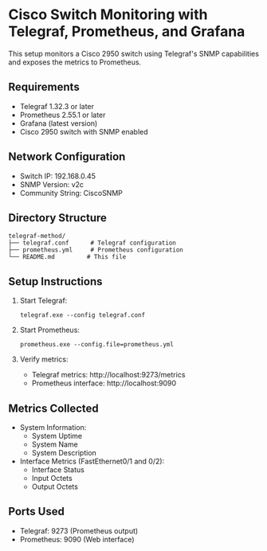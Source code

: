 # Cisco Switch Monitoring with Telegraf, Prometheus, and Grafana

This setup monitors a Cisco 2950 switch using Telegraf's SNMP capabilities and exposes the metrics to Prometheus.

## Requirements
- Telegraf 1.32.3 or later
- Prometheus 2.55.1 or later
- Grafana (latest version)
- Cisco 2950 switch with SNMP enabled

## Network Configuration
- Switch IP: 192.168.0.45
- SNMP Version: v2c
- Community String: CiscoSNMP

## Directory Structure
```
telegraf-method/
├── telegraf.conf      # Telegraf configuration
├── prometheus.yml     # Prometheus configuration
└── README.md         # This file
```

## Setup Instructions

1. Start Telegraf:
   ```
   telegraf.exe --config telegraf.conf
   ```

2. Start Prometheus:
   ```
   prometheus.exe --config.file=prometheus.yml
   ```

3. Verify metrics:
   - Telegraf metrics: http://localhost:9273/metrics
   - Prometheus interface: http://localhost:9090

## Metrics Collected
- System Information:
  - System Uptime
  - System Name
  - System Description
- Interface Metrics (FastEthernet0/1 and 0/2):
  - Interface Status
  - Input Octets
  - Output Octets

## Ports Used
- Telegraf: 9273 (Prometheus output)
- Prometheus: 9090 (Web interface)
